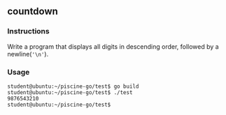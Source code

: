 ## countdown

### Instructions

Write a program that displays all digits in descending order, followed by a
newline(`'\n'`).

### Usage

```console
student@ubuntu:~/piscine-go/test$ go build
student@ubuntu:~/piscine-go/test$ ./test
9876543210
student@ubuntu:~/piscine-go/test$
```
